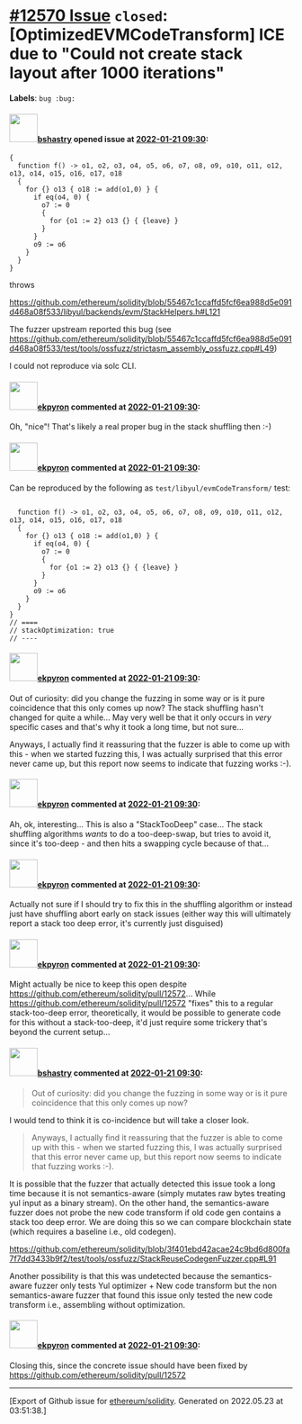 # [\#12570 Issue](https://github.com/ethereum/solidity/issues/12570) `closed`: [OptimizedEVMCodeTransform] ICE due to "Could not create stack layout after 1000 iterations"
**Labels**: `bug :bug:`


#### <img src="https://avatars.githubusercontent.com/u/2388185?v=4" width="50">[bshastry](https://github.com/bshastry) opened issue at [2022-01-21 09:30](https://github.com/ethereum/solidity/issues/12570):

```
{
  function f() -> o1, o2, o3, o4, o5, o6, o7, o8, o9, o10, o11, o12, o13, o14, o15, o16, o17, o18
  {
    for {} o13 { o18 := add(o1,0) } {
      if eq(o4, 0) {
        o7 := 0
        {
          for {o1 := 2} o13 {} { {leave} }
        }
      }
      o9 := o6
    }
  }
}
```

throws

https://github.com/ethereum/solidity/blob/55467c1ccaffd5fcf6ea988d5e091d468a08f533/libyul/backends/evm/StackHelpers.h#L121

The fuzzer upstream reported this bug (see https://github.com/ethereum/solidity/blob/55467c1ccaffd5fcf6ea988d5e091d468a08f533/test/tools/ossfuzz/strictasm_assembly_ossfuzz.cpp#L49)

I could not reproduce via solc CLI.



#### <img src="https://avatars.githubusercontent.com/u/1347491?v=4" width="50">[ekpyron](https://github.com/ekpyron) commented at [2022-01-21 09:30](https://github.com/ethereum/solidity/issues/12570#issuecomment-1018370024):

Oh, "nice"! That's likely a real proper bug in the stack shuffling then :-)

#### <img src="https://avatars.githubusercontent.com/u/1347491?v=4" width="50">[ekpyron](https://github.com/ekpyron) commented at [2022-01-21 09:30](https://github.com/ethereum/solidity/issues/12570#issuecomment-1018372809):

Can be reproduced by the following as ``test/libyul/evmCodeTransform/`` test:
```

  function f() -> o1, o2, o3, o4, o5, o6, o7, o8, o9, o10, o11, o12, o13, o14, o15, o16, o17, o18
  {
    for {} o13 { o18 := add(o1,0) } {
      if eq(o4, 0) {
        o7 := 0
        {
          for {o1 := 2} o13 {} { {leave} }
        }
      }
      o9 := o6
    }
  }
}
// ====
// stackOptimization: true
// ----
```

#### <img src="https://avatars.githubusercontent.com/u/1347491?v=4" width="50">[ekpyron](https://github.com/ekpyron) commented at [2022-01-21 09:30](https://github.com/ethereum/solidity/issues/12570#issuecomment-1018409426):

Out of curiosity: did you change the fuzzing in some way or is it pure coincidence that this only comes up now? The stack shuffling hasn't changed for quite a while... May very well be that it only occurs in *very* specific cases and that's why it took a long time, but not sure...

Anyways, I actually find it reassuring that the fuzzer is able to come up with this - when we started fuzzing this, I was actually surprised that this error never came up, but this report now seems to indicate that fuzzing works :-).

#### <img src="https://avatars.githubusercontent.com/u/1347491?v=4" width="50">[ekpyron](https://github.com/ekpyron) commented at [2022-01-21 09:30](https://github.com/ethereum/solidity/issues/12570#issuecomment-1018512694):

Ah, ok, interesting...
This is also a "StackTooDeep" case...
The stack shuffling algorithms *wants* to do a too-deep-swap, but tries to avoid it, since it's too-deep - and then hits a swapping cycle because of that...

#### <img src="https://avatars.githubusercontent.com/u/1347491?v=4" width="50">[ekpyron](https://github.com/ekpyron) commented at [2022-01-21 09:30](https://github.com/ethereum/solidity/issues/12570#issuecomment-1018513592):

Actually not sure if I should try to fix this in the shuffling algorithm or instead just have shuffling abort early on stack issues (either way this will ultimately report a stack too deep error, it's currently just disguised)

#### <img src="https://avatars.githubusercontent.com/u/1347491?v=4" width="50">[ekpyron](https://github.com/ekpyron) commented at [2022-01-21 09:30](https://github.com/ethereum/solidity/issues/12570#issuecomment-1018577593):

Might actually be nice to keep this open despite https://github.com/ethereum/solidity/pull/12572...
While https://github.com/ethereum/solidity/pull/12572 "fixes" this to a regular stack-too-deep error, theoretically, it would be possible to generate code for this without a stack-too-deep, it'd just require some trickery that's beyond the current setup...

#### <img src="https://avatars.githubusercontent.com/u/2388185?v=4" width="50">[bshastry](https://github.com/bshastry) commented at [2022-01-21 09:30](https://github.com/ethereum/solidity/issues/12570#issuecomment-1019870028):

> Out of curiosity: did you change the fuzzing in some way or is it pure coincidence that this only comes up now?

I would tend to think it is co-incidence but will take a closer look.

> Anyways, I actually find it reassuring that the fuzzer is able to come up with this - when we started fuzzing this, I was actually surprised that this error never came up, but this report now seems to indicate that fuzzing works :-).

It is possible that the fuzzer that actually detected this issue took a long time because it is not semantics-aware (simply mutates raw bytes treating yul input as a binary stream). On the other hand, the semantics-aware fuzzer does not probe the new code transform if old code gen contains a stack too deep error. We are doing this so we can compare blockchain state (which requires a baseline i.e., old codegen).

https://github.com/ethereum/solidity/blob/3f401ebd42acae24c9bd6d800fa7f7dd3433b9f2/test/tools/ossfuzz/StackReuseCodegenFuzzer.cpp#L91

Another possibility is that this was undetected because the semantics-aware fuzzer only tests Yul optimizer + New code transform but the non semantics-aware fuzzer that found this issue only tested the new code transform i.e., assembling without optimization.

#### <img src="https://avatars.githubusercontent.com/u/1347491?v=4" width="50">[ekpyron](https://github.com/ekpyron) commented at [2022-01-21 09:30](https://github.com/ethereum/solidity/issues/12570#issuecomment-1039011325):

Closing this, since the concrete issue should have been fixed by https://github.com/ethereum/solidity/pull/12572


-------------------------------------------------------------------------------



[Export of Github issue for [ethereum/solidity](https://github.com/ethereum/solidity). Generated on 2022.05.23 at 03:51:38.]

